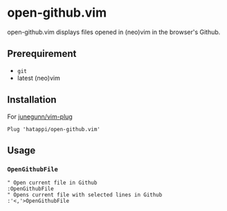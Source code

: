# open-github.vim
open-github.vim displays files opened in (neo)vim in the browser's Github.  

## Prerequirement
- `git`
- latest (neo)vim

## Installation

For [junegunn/vim-plug](https://github.com/junegunn/vim-plug)

```vimrc
Plug 'hatappi/open-github.vim'
```

## Usage

### `OpenGithubFile`

```vim
" Open current file in Github
:OpenGithubFile
" Opens current file with selected lines in Github 
:'<,'>OpenGithubFile
```
